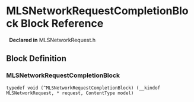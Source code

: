 # MLSNetworkRequestCompletionBlock Block Reference

&nbsp;&nbsp;**Declared in** MLSNetworkRequest.h  

<a title="Block Definition" name="instance_methods"></a>
## Block Definition
### MLSNetworkRequestCompletionBlock

<code>typedef void (^MLSNetworkRequestCompletionBlock) (__kindof MLSNetworkRequest, * request, ContentType model)</code>

